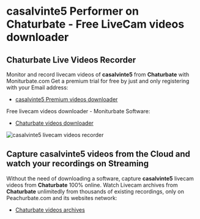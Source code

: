 # casalvinte5 Performer on Chaturbate - Free LiveCam videos downloader

## Chaturbate Live Videos Recorder

Monitor and record livecam videos of **casalvinte5** from **Chaturbate** with Moniturbate.com
Get a premium trial for free by just and only registering with your Email address:
* [casalvinte5 Premium videos downloader](https://moniturbate.com/request-demo-licence-key.html)

Free livecam videos downloader - Moniturbate Software:
* [Chaturbate videos downloader](https://moniturbate.com/moniturbate-download-software.html)

![casalvinte5 livecam videos recorder](https://peachurnet.com/templates/moniturbate-software.png)


## Capture casalvinte5 videos from the Cloud and watch your recordings on Streaming

Without the need of downloading a software, capture **casalvinte5** livecam videos from **Chaturbate** 100% online.
Watch Livecam archives from **Chaturbate** unlimitedly from thousands of existing recordings, only on Peachurbate.com and its websites network:
* [Chaturbate videos archives](https://peachurnet.com/)